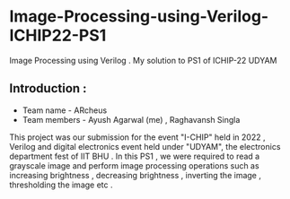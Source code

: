 # Image-Processing-using-Verilog-ICHIP22-PS1
Image Processing using Verilog . My solution to PS1 of ICHIP-22 UDYAM 

## Introduction :

* Team name - ARcheus 
* Team members - Ayush Agarwal (me) , Raghavansh Singla 

This project was our submission for the event "I-CHIP" held in 2022 , Verilog and digital electronics event held under "UDYAM", the electronics department fest of IIT BHU . 
In this PS1 , we were required to read a grayscale image and perform image processing operations such as increasing brightness , decreasing brightness , inverting the image , thresholding the image etc . 
